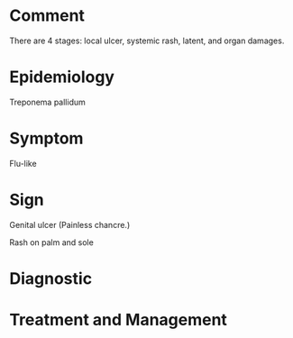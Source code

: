 # Comment

There are 4 stages: local ulcer, systemic rash, latent, and organ damages.

# Epidemiology

Treponema pallidum

# Symptom

Flu-like

# Sign

Genital ulcer
(Painless chancre.)

Rash on palm and sole

# Diagnostic

# Treatment and Management

